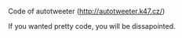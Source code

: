 Code of autotweeter (http://autotweeter.k47.cz/)

If you wanted pretty code, you will be dissapointed.
